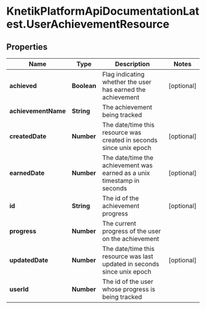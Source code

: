 # KnetikPlatformApiDocumentationLatest.UserAchievementResource

## Properties
Name | Type | Description | Notes
------------ | ------------- | ------------- | -------------
**achieved** | **Boolean** | Flag indicating whether the user has earned the achievement | [optional] 
**achievementName** | **String** | The achievement being tracked | 
**createdDate** | **Number** | The date/time this resource was created in seconds since unix epoch | [optional] 
**earnedDate** | **Number** | The date/time the achievement was earned as a unix timestamp in seconds | [optional] 
**id** | **String** | The id of the achievement progress | [optional] 
**progress** | **Number** | The current progress of the user on the achievement | 
**updatedDate** | **Number** | The date/time this resource was last updated in seconds since unix epoch | [optional] 
**userId** | **Number** | The id of the user whose progress is being tracked | 


